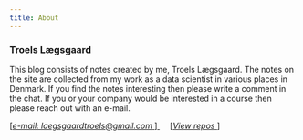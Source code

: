 ```yaml
---
title: About
---
```


<h3>Troels Lægsgaard</h3>
<p>
    This blog consists of notes created by me, Troels Lægsgaard. The notes on the site are
    collected from my work as a data scientist in various places in Denmark. 
    If you find the notes interesting then please write a comment in the chat.
    If you or your company would be interested in a course then please reach out with an e-mail.
</p>
<a href="mailto:laegsgaardtroels@gmail.com" target="_blank">
    [<i>e-mail: laegsgaardtroels@gmail.com</i> <span class="fa fa-envelope"></span>]
</a>
&emsp;
<a href="https://github.com/laegsgaardTroels" target="_blank">
    [<i>View repos</i> <span class="fa fa-github"></span>]
</a>
